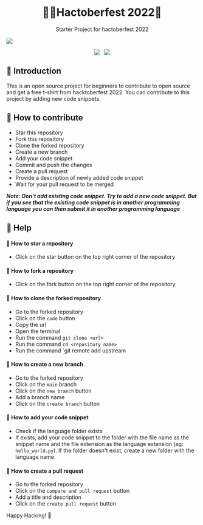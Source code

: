 <h1 style="text-align: center;">👨‍💻Hactoberfest 2022🎃</span></h1>
<p style="text-align: center;">Starter Project for hactoberfest 2022</p>

![](https://user-images.githubusercontent.com/83803180/193420700-f249d5e7-2a4d-483c-8c94-b7a0429e8704.png)

<div style="display:flex;justify-content:center;align-content:center;">
<img src="https://img.shields.io/badge/hacktoberfest-2022-ff2c2c?style=for-the-badge&logo=github"><span style="width:10px"></span><img src="https://img.shields.io/badge/hacktoberfest-accepted-06b506?style=for-the-badge&logo=Cachet">
</div>

## 📌 Introduction
This is an open source project for beginners to contribute to open source and get a free t-shirt from hacktoberfest 2022. You can contribute to this project by adding new code snippets.

## 📌 How to contribute
- Star this repository
- Fork this repository
- Clone the forked repository
- Create a new branch
- Add your code snippet
- Commit and push the changes
- Create a pull request
- Provide a description of newly added code snippet
- Wait for your pull request to be merged

***Note: Don't add existing code snippet. Try to add a new code snippet. But if you see that the existing code snippet is in another programming language you can then submit it in another programming language***

## 📌 Help
#### 📌 How to star a repository
- Click on the star button on the top right corner of the repository

#### 📌 How to fork a repository
- Click on the fork button on the top right corner of the repository


#### 📌 How to clone the forked repository
- Go to the forked repository
- Click on the `code` button
- Copy the url
- Open the terminal
- Run the command `git clone <url>`
- Run the command `cd <repository name>`
- Run the command `git remote add upstream

#### 📌 How to create a new branch
- Go to the forked repository
- Click on the `main` branch
- Click on the `new branch` button
- Add a branch name
- Click on the `create branch` button

#### 📌 How to add your code snippet
- Check if the language folder exists
- If exists, add your code snippet to the folder with the file name as the snippet name and the file extension as the language extension (eg: `hello_world.py`). If the folder doesn't exist, create a new folder with the language name

#### 📌 How to create a pull request
- Go to the forked repository
- Click on the `compare and pull request` button
- Add a title and description
- Click on the `create pull request` button


Happy Hacking! 🎃

